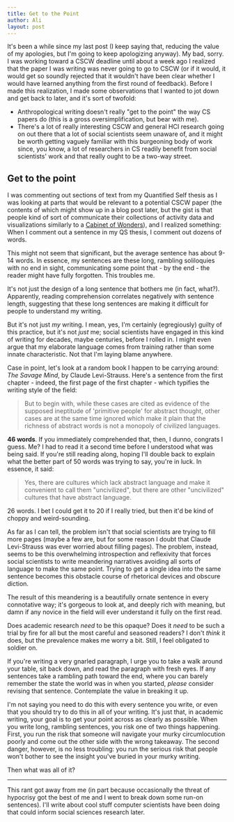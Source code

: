```yaml
---
title: Get to the Point
author: Ali
layout: post
---
```

It's been a while since my last post (I keep saying that, reducing the value of my apologies, but I'm going to keep apologizing anyway). My bad, sorry. I was working toward a CSCW deadline until about a week ago I realized that the paper I was writing was never going to go to CSCW (or if it would, it would get so soundly rejected that it wouldn't have been clear whether I would have learned anything from the first round of feedback). Before I made this realization, I made some observations that I wanted to jot down and get back to later, and it's sort of twofold:

- Anthropological writing doesn't really "get to the point" the way CS papers do (this is a gross oversimplification, but bear with me).
- There's a lot of really interesting CSCW and general HCI research going on out there that a lot of social scientists seem unaware of, and it might be worth getting vaguely familiar with this burgeoning body of work since, you know, a lot of researchers in CS readily benefit from social scientists' work and that really ought to be a two-way street.

## Get to the point
I was commenting out sections of text from my Quantified Self thesis as I was looking at parts that would be relevant to a potential CSCW paper (the contents of which might show up in a blog post later, but the gist is that people kind of sort of communicate their collections of activity data and visualizations similarly to a [Cabinet of Wonders][cabinet]), and I realized something: When I comment out a sentence in my QS thesis, I comment out dozens of words.

This might not seem that significant, but the average sentence has about 9-14 words. In essence, my sentences are these long, rambling soliloquies with no end in sight, communicating some point that - by the end - the reader might have fully forgotten. This troubles me.

It's not just the design of a long sentence that bothers me (in fact, what?). Apparently, reading comprehension correlates negatively with sentence length, suggesting that these long sentences are making it difficult for people to understand my writing.

But it's not just *my* writing. I mean, yes, I'm certainly (egregiously) guilty of this practice, but it's not *just* me; social scientists have engaged in this kind of writing for decades, maybe centuries, before I rolled in. I might even argue that my elaborate language comes from training rather than some innate characteristic. Not that I'm laying blame anywhere.

Case in point, let's look at a random book I happen to be carrying around: *The Savage Mind*, by Claude Levi-Strauss. Here's a sentence from the first chapter - indeed, the first page of the first chapter - which typifies the writing style of the field:

> But to begin with, while these cases are cited as evidence of the supposed ineptitude of 'primitive people' for abstract thought, other cases are at the same time ignored which make it plain that the richness of abstract words is not a monopoly of civilized languages.

**46 words**. If you immediately comprehended that, then, I dunno, congrats I guess. Me? I had to read it a second time before I understood what was being said. If you're still reading along, hoping I'll double back to explain what the better part of 50 words was trying to say, you're in luck. In essence, it said:

> Yes, there are cultures which lack abstract language and make it convenient to call them "uncivilized", but there are other "uncivilized" cultures that have abstract language.

26 words. I bet I could get it to 20 if I really tried, but then it'd be kind of choppy and weird-sounding.

As far as I can tell, the problem isn't that social scientists are trying to fill more pages (maybe a few are, but for some reason I doubt that Claude Levi-Strauss was ever worried about filling pages). The problem, instead, seems to be this overwhelming introspection and reflexivity that forces social scientists to write meandering narratives avoiding all sorts of language to make the same point. Trying to get a single idea into the same sentence becomes this obstacle course of rhetorical devices and obscure diction.

The result of this meandering is a beautifully ornate sentence in every connotative way; it's gorgeous to look at, and deeply rich with meaning, but damn if any novice in the field will ever understand it fully on the first read.

Does academic research *need* to be this opaque? Does it *need* to be such a trial by fire for all but the most careful and seasoned readers? I don't *think* it does, but the prevalence makes me worry a bit. Still, I feel obligated to soldier on.

If you're writing a very gnarled paragraph, I urge you to take a walk around your table, sit back down, and read the paragraph with fresh eyes. If any sentences take a rambling path toward the end, where you can barely remember the state the world was in when you started, *please* consider revising that sentence. Contemplate the value in breaking it up.

I'm not saying you need to do this with every sentence you write, or even that you should try to do this in all of your writing. It's just that, in academic writing, your goal is to get your point across as clearly as possible. When you write long, rambling sentences, you risk one of two things happening. First, you run the risk that someone will navigate your murky circumlocution poorly and come out the other side with the wrong takeaway. The second danger, however, is no less troubling: you run the serious risk that people won't bother to see the insight you've buried in your murky writing.

Then what was all of it?

---

This rant got away from me (in part because occasionally the threat of hypocrisy got the best of me and I went to break down some run-on sentences). I'll write about cool stuff computer scientists have been doing that could inform social sciences research later.

[cabinet]: //en.wikipedia.org/wiki/Cabinet_of_curiosities
